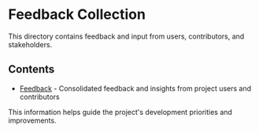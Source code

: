 # Feedback Collection

This directory contains feedback and input from users, contributors, and stakeholders.

## Contents

- [Feedback](./feedback.md) - Consolidated feedback and insights from project users and contributors

This information helps guide the project's development priorities and improvements. 
